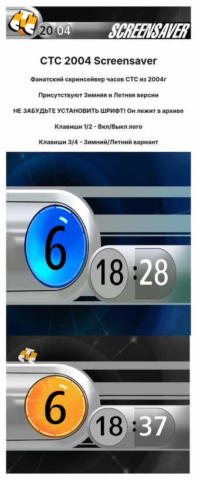 <img src=https://github.com/chelka0/CTC2004-Screensaver/blob/main/scr1.png/></h1>
<h1 align="center">CTC 2004 Screensaver

<h3 align="center">Фанатский скринсейвер часов СТС из 2004г</h3>
<h3 align="center">Присутствуют Зимняя и Летняя версии</h3>
<h3 align="center">НЕ ЗАБУДЬТЕ УСТАНОВИТЬ ШРИФТ! Он лежит в архиве</h3>
<h3 align="center">Клавиши 1/2 - Вкл/Выкл лого</h3>
<h3 align="center">Клавиши 3/4 - Зимний/Летний вариант</h3>

 
<img align="center" src=https://github.com/chelka0/CTC2004-Screensaver/blob/main/scr1-1.png height="500"></h1>
<img align="center" src=https://github.com/chelka0/CTC2004-Screensaver/blob/main/scr1-2.png height="376"></h1>
